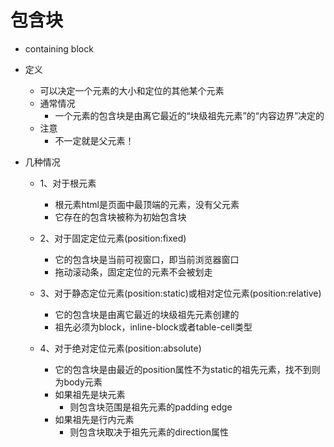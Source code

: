 # 包含块

- containing block

- 定义
    - 可以决定一个元素的大小和定位的其他某个元素
    - 通常情况
        - 一个元素的包含块是由离它最近的“块级祖先元素”的“内容边界”决定的
    - 注意
        - 不一定就是父元素！

- 几种情况
    - 1、对于根元素
        - 根元素html是页面中最顶端的元素，没有父元素
        - 它存在的包含块被称为初始包含块
    
    - 2、对于固定定位元素(position:fixed)
        - 它的包含块是当前可视窗口，即当前浏览器窗口
        - 拖动滚动条，固定定位的元素不会被划走

    - 3、对于静态定位元素(position:static)或相对定位元素(position:relative)
        - 它的包含块是由离它最近的块级祖先元素创建的
        - 祖先必须为block，inline-block或者table-cell类型

    - 4、对于绝对定位元素(position:absolute)
        - 它的包含块是由最近的position属性不为static的祖先元素，找不到则为body元素
        - 如果祖先是块元素
            - 则包含块范围是祖先元素的padding edge
        - 如果祖先是行内元素
            - 则包含块取决于祖先元素的direction属性